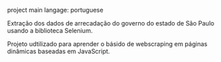 project main langage: portuguese 

Extração dos dados de arrecadação do governo do estado de São Paulo usando a biblioteca Selenium.

Projeto udtilizado para aprender o básido de webscraping em páginas dinâmicas baseadas em JavaScript.


